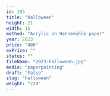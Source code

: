 ```yaml
---
id: 105
title: "Halloween"
height: 21
width: 15
method: "Acrylic on Hahnemühle paper"
year: 2023
price: "400"
exPrice: ""
status: ""
fileName: "2023-halloween.jpg"
medie: "paperpainting"
draft: "False"
slug: "halloween"
weight: "220"
---
```

